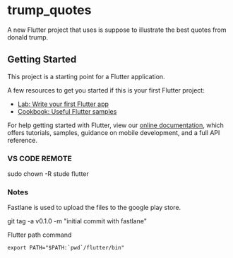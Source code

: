 # trump_quotes

A new Flutter project that uses is suppose to illustrate the best quotes from donald trump.

## Getting Started

This project is a starting point for a Flutter application.

A few resources to get you started if this is your first Flutter project:

- [Lab: Write your first Flutter app](https://flutter.dev/docs/get-started/codelab)
- [Cookbook: Useful Flutter samples](https://flutter.dev/docs/cookbook)

For help getting started with Flutter, view our
[online documentation](https://flutter.dev/docs), which offers tutorials,
samples, guidance on mobile development, and a full API reference.


### VS CODE REMOTE 

sudo chown -R stude flutter



### Notes
Fastlane is used to upload the files to the google play store.

git tag -a v0.1.0 -m "initial commit with fastlane"

Flutter path command
```
export PATH="$PATH:`pwd`/flutter/bin"
```